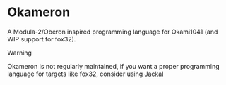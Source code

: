 # Okameron
A Modula-2/Oberon inspired programming language for Okami1041 (and WIP support for fox32).

> [!WARNING]
> Okameron is not regularly maintained, if you want a proper programming language for targets like fox32, consider using [Jackal](https://github.com/xrarch/newsdk)
